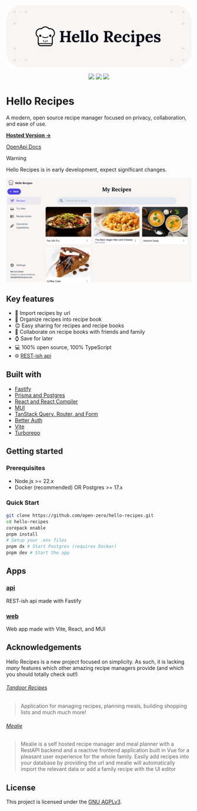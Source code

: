 <p align="center">
  <img alt="Hello Recipes" src="./assets/hello-recipes-banner.png" width="800" />
</p>

<p align="center">
  <a href="https://github.com/open-zero/hello-recipes/blob/main/LICENSE"><img src="https://img.shields.io/github/license/open-zero/hello-recipes" /></a>
  <a href="https://hellorecipes.com/"><img src="https://img.shields.io/badge/demo-online-brightgreen" /></a>
  <a href="https://hellorecipes.com/openapi-docs"><img src="https://img.shields.io/badge/docs-OpenApi-blue" /></a>
</p>

# Hello Recipes

A modern, open source recipe manager focused on privacy, collaboration, and ease of use.

[**Hosted Version →**](https://hellorecipes.com/)

[OpenApi Docs](https://hellorecipes.com/openapi-docs/)

> [!WARNING]
> Hello Recipes is in early development, expect significant changes.

![Screenshot of Hello Recipes](/assets/hello-recipes.png)

## Key features

- 🔗 Import recipes by url
- 📖 Organize recipes into recipe book
- 😊 Easy sharing for recipes and recipe books
- 🤝 Collaborate on recipe books with friends and family
- ⌚ Save for later
- 💻 100% open source, 100% TypeScript
- 🌐 [REST-ish api](https://hellorecipes.com/openapi-docs/)

## Built with

- [Fastify](https://fastify.dev/)
- [Prisma and Postgres](https://www.prisma.io/)
- [React and React Compiler](https://react.dev/)
- [MUI](https://mui.com/)
- [TanStack Query, Router, and Form](https://tanstack.com/)
- [Better Auth](https://www.better-auth.com/)
- [Vite](https://vite.dev/)
- [Turborepo](https://turbo.build/repo)

## Getting started

### Prerequisites

- Node.js >= 22.x
- Docker (recommended) OR Postgres >= 17.x

### Quick Start

```sh
git clone https://github.com/open-zero/hello-recipes.git
cd hello-recipes
corepack enable
pnpm install
# Setup your .env files
pnpm dx # Start Postgres (requires Docker)
pnpm dev # Start the app
```

## Apps

### [api](/apps/api/)

REST-ish api made with Fastify

### [web](/apps/web/)

Web app made with Vite, React, and MUI

## Acknowledgements

Hello Recipes is a new project focused on simplicity. As such, it is lacking _many_ features which other amazing recipe managers provide (and which you should totally check out!)

###### [Tandoor Recipes](https://github.com/TandoorRecipes/recipes)

> Application for managing recipes, planning meals, building shopping lists and much much more!

###### [Mealie](https://github.com/mealie-recipes/mealie)

> Mealie is a self hosted recipe manager and meal planner with a RestAPI backend and a reactive frontend application built in Vue for a pleasant user experience for the whole family. Easily add recipes into your database by providing the url and mealie will automatically import the relevant data or add a family recipe with the UI editor

## License

This project is licensed under the [GNU AGPLv3](./LICENSE).
